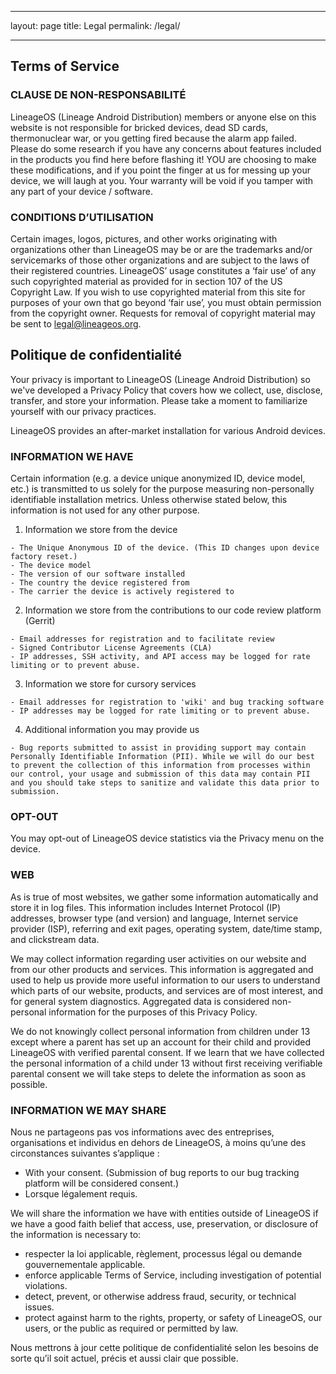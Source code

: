 * * *

layout: page title: Legal permalink: /legal/

* * *

## Terms of Service

### CLAUSE DE NON-RESPONSABILITÉ

LineageOS (Lineage Android Distribution) members or anyone else on this website is not responsible for bricked devices, dead SD cards, thermonuclear war, or you getting fired because the alarm app failed. Please do some research if you have any concerns about features included in the products you find here before flashing it! YOU are choosing to make these modifications, and if you point the finger at us for messing up your device, we will laugh at you. Your warranty will be void if you tamper with any part of your device / software.

### CONDITIONS D’UTILISATION

Certain images, logos, pictures, and other works originating with organizations other than LineageOS may be or are the trademarks and/or servicemarks of those other organizations and are subject to the laws of their registered countries. LineageOS’ usage constitutes a ‘fair use’ of any such copyrighted material as provided for in section 107 of the US Copyright Law. If you wish to use copyrighted material from this site for purposes of your own that go beyond ‘fair use’, you must obtain permission from the copyright owner. Requests for removal of copyright material may be sent to legal@lineageos.org.

## Politique de confidentialité

Your privacy is important to LineageOS (Lineage Android Distribution) so we've developed a Privacy Policy that covers how we collect, use, disclose, transfer, and store your information. Please take a moment to familiarize yourself with our privacy practices.

LineageOS provides an after-market installation for various Android devices.

### INFORMATION WE HAVE

Certain information (e.g. a device unique anonymized ID, device model, etc.) is transmitted to us solely for the purpose measuring non-personally identifiable installation metrics. Unless otherwise stated below, this information is not used for any other purpose.

  1. Information we store from the device
    
    - The Unique Anonymous ID of the device. (This ID changes upon device factory reset.)
    - The device model
    - The version of our software installed
    - The country the device registered from
    - The carrier the device is actively registered to

  2. Information we store from the contributions to our code review platform (Gerrit)
    
    - Email addresses for registration and to facilitate review
    - Signed Contributor License Agreements (CLA)
    - IP addresses, SSH activity, and API access may be logged for rate limiting or to prevent abuse.

  3. Information we store for cursory services
    
    - Email addresses for registration to 'wiki' and bug tracking software
    - IP addresses may be logged for rate limiting or to prevent abuse.

  4. Additional information you may provide us
    
    - Bug reports submitted to assist in providing support may contain Personally Identifiable Information (PII). While we will do our best to prevent the collection of this information from processes within our control, your usage and submission of this data may contain PII and you should take steps to sanitize and validate this data prior to submission.

### OPT-OUT

You may opt-out of LineageOS device statistics via the Privacy menu on the device.

### WEB

As is true of most websites, we gather some information automatically and store it in log files. This information includes Internet Protocol (IP) addresses, browser type (and version) and language, Internet service provider (ISP), referring and exit pages, operating system, date/time stamp, and clickstream data.

We may collect information regarding user activities on our website and from our other products and services. This information is aggregated and used to help us provide more useful information to our users to understand which parts of our website, products, and services are of most interest, and for general system diagnostics. Aggregated data is considered non-personal information for the purposes of this Privacy Policy.

We do not knowingly collect personal information from children under 13 except where a parent has set up an account for their child and provided LineageOS with verified parental consent. If we learn that we have collected the personal information of a child under 13 without first receiving verifiable parental consent we will take steps to delete the information as soon as possible.

### INFORMATION WE MAY SHARE

Nous ne partageons pas vos informations avec des entreprises, organisations et individus en dehors de LineageOS, à moins qu’une des circonstances suivantes s’applique :

- With your consent. (Submission of bug reports to our bug tracking platform will be considered consent.)
- Lorsque légalement requis.

We will share the information we have with entities outside of LineageOS if we have a good faith belief that access, use, preservation, or disclosure of the information is necessary to:

- respecter la loi applicable, règlement, processus légal ou demande gouvernementale applicable.
- enforce applicable Terms of Service, including investigation of potential violations.
- detect, prevent, or otherwise address fraud, security, or technical issues.
- protect against harm to the rights, property, or safety of LineageOS, our users, or the public as required or permitted by law.

Nous mettrons à jour cette politique de confidentialité selon les besoins de sorte qu’il soit actuel, précis et aussi clair que possible.
